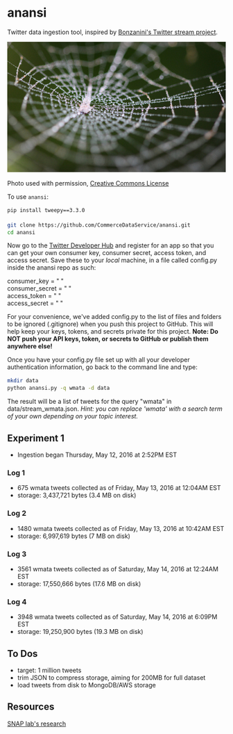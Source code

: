 # anansi
Twitter data ingestion tool, inspired by [Bonzanini's Twitter stream project](https://gist.github.com/bonzanini/af0463b927433c73784d).

![Spider web with dew](figures/web.jpg)

Photo used with permission, [Creative Commons License](https://www.flickr.com/photos/billdamon/9999441844/in/photolist-geBKFJ-78XWAt-8hH7oD-addhzJ-5wrtoF-5wr2sV-78XYzt-fFDTuR-8hvdn3-8KqGNc-8QEkxD-bUGBet-78XXon-r7YuEB-792QzY-f1YBq2-4MX5RR-58Ew3n-5tMEpu-5Txgvn-NDYxe-aTfp7-5pLcJv-2UegpA-jTcuT4-npTgP-5SC8Xu-6ov6LH-3jLSBu-ahyzqV-8hvke1-uQUXQ-8WkHvV-5h9xdK-BpYn-oqFWid-7XgS1k-7gtg7J-xwsCpx-6ur1W9-6zmQc7-a2UQHo-BEhKC-8dFQ3q-78XXSt-5YZuNX-3nwa1-ahyzLv-7eaaA9-6ozkWf)

To use `anansi`:    

```bash
pip install tweepy==3.3.0

git clone https://github.com/CommerceDataService/anansi.git
cd anansi
```

Now go to the [Twitter Developer Hub](https://apps.twitter.com/) and register for an app so that you can get your own consumer key, consumer secret, access token, and access secret.  Save these to your _local_ machine, in a file called config.py inside the anansi repo as such:

consumer_key    = " "    
consumer_secret = " "    
access_token    = " "    
access_secret   = " "    

For your convenience, we've added config.py to the list of files and folders to be ignored (.gitignore) when you push this project to GitHub. This will help keep your keys, tokens, and secrets private for this project. __Note: Do NOT push your API keys, token, or secrets to GitHub or publish them anywhere else!__

Once you have your config.py file set up with all your developer authentication information, go back to the command line and type:

```bash
mkdir data
python anansi.py -q wmata -d data
```
The result will be a list of tweets for the query "wmata" in data/stream_wmata.json. _Hint: you can replace 'wmata' with a search term of your own depending on your topic interest._


## Experiment 1    
 - Ingestion began Thursday, May 12, 2016 at 2:52PM EST    

### Log 1   
 - 675 wmata tweets collected as of Friday, May 13, 2016 at 12:04AM EST    
 - storage: 3,437,721 bytes (3.4 MB on disk)    

### Log 2  
 - 1480 wmata tweets collected as of Friday, May 13, 2016 at 10:42AM EST    
 - storage: 6,997,619 bytes (7 MB on disk)    

### Log 3  
 - 3561 wmata tweets collected as of Saturday, May 14, 2016 at 12:24AM EST     
 - storage: 17,550,666 bytes (17.6 MB on disk)   

### Log 4  
  - 3948 wmata tweets collected as of Saturday, May 14, 2016 at 6:09PM EST         
  - storage: 19,250,900 bytes (19.3 MB on disk)     


## To Dos
 - target: 1 million tweets    
 - trim JSON to compress storage, aiming for 200MB for full dataset    
 - load tweets from disk to MongoDB/AWS storage    


## Resources
[SNAP lab's research](http://snap.stanford.edu/data/index.html)
